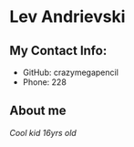 # Lev Andrievski
## My Contact Info:
* GitHub: crazymegapencil
* Phone: 228
## About me
*Cool kid 16yrs old*
